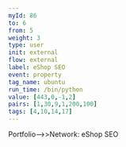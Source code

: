 ```yaml
---
myId: 86
to: 6
from: 5
weight: 3
type: user
init: external
flow: external
label: eShop SEO
event: property
tag_name: ubuntu
run_time: /bin/python
value: [443,0,-1,2]
pairs: [1,30,9,1,200,100]
tags: [4,10,14,17]
---
```

Portfolio-->>Network: eShop SEO
